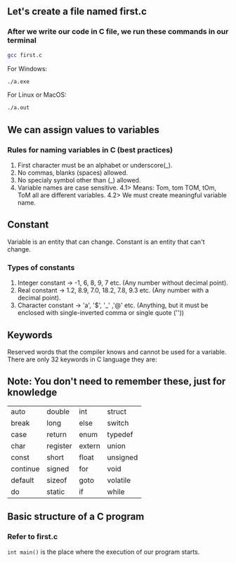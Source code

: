 ## Let's create a file named first.c

### After we write our code in C file, we run these commands in our terminal

```sh
gcc first.c
```

For Windows:
```sh
./a.exe
```

For Linux or MacOS:
```sh
./a.out
```



## We can assign values to variables
### Rules for naming variables in C (best practices)
1. First character must be an alphabet or underscore(_).
2. No commas, blanks (spaces) allowed.
3. No specialy symbol other than (_) allowed.
4. Variable names are case sensitive.
    4.1> Means:
            Tom, tom TOM, tOm, ToM all are different variables.
    4.2> We must create meaningful variable name.


## Constant
Variable is an entity that can change.
Constant is an entity that can't change.

### Types of constants
1. Integer constant -> -1, 6, 8, 9, 7 etc. (Any number without decimal point).
2. Real constant -> 1.2, 8.9, 7.0, 18.2, 7.8, 9.3 etc. (Any number with a decimal point).
3. Character constant -> 'a', '$', '_' ,'@' etc. (Anything, but it must be enclosed with single-inverted comma or single quote (''))

## Keywords
Reserved words that the compiler knows and cannot be used for a variable.
There are only 32 keywords in C language they are:
## Note: You don't need to remember these, just for knowledge

<table>
  <tr>
    <td>auto</td>
    <td>double</td>
    <td>int</td>
    <td>struct</td>
  </tr>
  <tr>
    <td>break</td>
    <td>long</td>
    <td>else</td>
    <td>switch</td>
  </tr>
  <tr>
    <td>case</td>
    <td>return</td>
    <td>enum</td>
    <td>typedef</td>
  </tr>
  <tr>
    <td>char</td>
    <td>register</td>
    <td>extern</td>
    <td>union</td>
  </tr>
  <tr>
    <td>const</td>
    <td>short</td>
    <td>float</td>
    <td>unsigned</td>
  </tr>
  <tr>
    <td>continue</td>
    <td>signed</td>
    <td>for</td>
    <td>void</td>
  </tr>
  <tr>
    <td>default</td>
    <td>sizeof</td>
    <td>goto</td>
    <td>volatile</td>
  </tr>
  <tr>
    <td>do</td>
    <td>static</td>
    <td>if</td>
    <td>while</td>
  </tr>
</table>


## Basic structure of a C program
### Refer to first.c
```int main()``` is the place where the execution of our program starts.